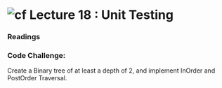 ![cf](http://i.imgur.com/7v5ASc8.png) Lecture 18 : Unit Testing
=====================================

### Readings


### Code Challenge:
Create a Binary tree of at least a depth of 2, and implement InOrder and PostOrder Traversal.


